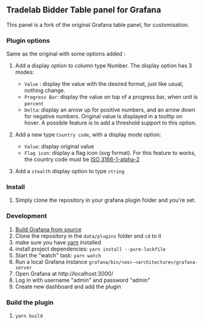 ## Tradelab Bidder Table panel for Grafana

This panel is a fork of the original Grafana table panel, for customisation.

### Plugin options

Same as the original with some options added :

1. Add a display option to column type Number. The display option has 3 modes:
      - `Value` : display the value with the desired format, just like usual, nothing change.
      - `Progress Bar`: display the value on top of a progress bar, when unit is `percent`
      - `Delta`: display an arrow up for positive numbers, and an arrow down for negative numbers. Original value is displayed in a tooltip on hover. A possible feature is to add a threshold support to this option.

1. Add a new type `Country code`, with a display mode option:
      - `Value`: display original value
      - `Flag icon`: display a flag icon (svg format). For this feature to works, the country code must be [ISO 3166-1-alpha-2](https://www.iso.org/obp/ui/#search/code/)
      
 1. Add a `stealth` display option to type `string`

### Install

1. Simply clone the repository in your grafana plugin folder and you're set.

### Development

1. [Build Grafana from source](http://docs.grafana.org/project/building_from_source/)
1. Clone the repository in the `data/plugins` folder and `cd` to it
1. make sure you have [yarn]( https://yarnpkg.com/) installed
1. install project dependencies: `yarn install --pure-lockfile`
1. Start the "watch" task: `yarn watch`
1. Run a local Grafana instance `grafana/bin/<os>-<architecture>/grafana-server`
1. Open Grafana at http://localhost:3000/
1. Log in with username "admin" and password "admin"
1. Create new dashboard and add the plugin

### Build the plugin

1. `yarn build`

